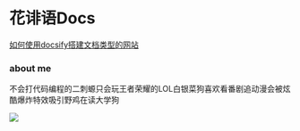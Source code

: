 # 花诽语Docs

[如何使用docsify搭建文档类型的网站](./docs/how-to-use-docsify.md)

### about me

不会打代码编程的二刺螈只会玩王者荣耀的LOL白银菜狗喜欢看番剧追动漫会被炫酷爆炸特效吸引野鸡在读大学狗

![](https://cdn.jsdelivr.net/gh/a1046700338/a1046700338.github.io@2.0/images/v2.jpg)